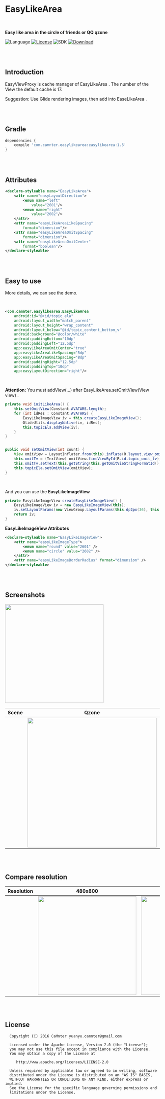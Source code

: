 EasyLikeArea
==

<br>

**Easy like area in the circle of friends or QQ qzone**

![Language](https://img.shields.io/badge/language-Java-EE0000.svg) [![License](https://img.shields.io/badge/license-Apache%202.0-blue.svg)](https://github.com/CaMnter/EasyLikeArea/blob/master/LICENSE) 
![SDK](https://img.shields.io/badge/SDK-9%2B-orange.svg)
 [ ![Download](https://api.bintray.com/packages/camnter/maven/EasyLikeArea/images/download.svg) ](https://bintray.com/camnter/maven/EasyLikeArea/_latestVersion)
    
<br>    
<br>   
   
## Introduction

EasyViewProxy is cache manager of EasyLikeArea . The number of the View the default cache is 17.

Suggestion: Use Glide rendering images, then add into EaseLikeArea .
    
<br>    
<br>
   
## Gradle

```groovy
dependencies {
	compile 'com.camnter.easylikearea:easylikearea:1.5'
}
```
    
<br>    
<br>
   
## Attributes

```xml
<declare-styleable name="EasyLikeArea">
    <attr name="easyLayoutDirection">
        <enum name="left"
            value="2601"/>
        <enum name="right"
            value="2602"/>
    </attr>
    <attr name="easyLikeAreaLikeSpacing"
        format="dimension"/>
    <attr name="easyLikeAreaOmitSpacing"
        format="dimension"/>
    <attr name="easyLikeAreaOmitCenter"
        format="boolean"/>
</declare-styleable>
```
    
<br>    
<br> 
   
## Easy to use

More details, we can see the demo.

<br>

```xml
<com.camnter.easylikearea.EasyLikeArea
    android:id="@+id/topic_ela"
    android:layout_width="match_parent"
    android:layout_height="wrap_content"
    android:layout_below="@id/topic_content_bottom_v"
    android:background="@color/white"
    android:paddingBottom="10dp"
    android:paddingLeft="12.5dp"
    app:easyLikeAreaOmitCenter="true"
    app:easyLikeAreaLikeSpacing="5dp"
    app:easyLikeAreaOmitSpacing="8dp"
    android:paddingRight="12.5dp"
    android:paddingTop="10dp"
    app:easyLayoutDirection="right"/>
```

<br>   
   
**Attention:** You must addView(...)  after EasyLikeArea.setOmitView(View view) .
```java
private void initLikeArea() {
    this.setOmitView(Constant.AVATARS.length);
    for (int idRes : Constant.AVATARS) {
        EasyLikeImageView iv = this.createEasyLikeImageView();
        GlideUtils.displayNative(iv, idRes);
        this.topicEla.addView(iv);
    }
}


public void setOmitView(int count) {
    View omitView = LayoutInflater.from(this).inflate(R.layout.view_omit_style_topic, null);
    this.omitTv = (TextView) omitView.findViewById(R.id.topic_omit_tv);
    this.omitTv.setText(this.getString(this.getOmitVieStringFormatId(), count));
    this.topicEla.setOmitView(omitView);
}
```

<br> 
  
And you can use the **EasyLikeImageView**
```java
private EasyLikeImageView createEasyLikeImageView() {
    EasyLikeImageView iv = new EasyLikeImageView(this);
    iv.setLayoutParams(new ViewGroup.LayoutParams(this.dp2px(36), this.dp2px(36)));
    return iv;
}
```
  
**EasyLikeImageView Attributes**
```xml
<declare-styleable name="EasyLikeImageView">
    <attr name="easyLikeImageType">
        <enum name="round" value="2601" />
        <enum name="circle" value="2602" />
    </attr>
    <attr name="easyLikeImageBorderRadius" format="dimension" />
</declare-styleable>
```
    
<br>    
<br>
   
## Screenshots

<img src="http://ww2.sinaimg.cn/large/006lPEc9jw1f2gdeeubxjg30fw0sg7i3.gif" width="320x">   

|    Scene   |     Qzone    |      Style     |
| :--------: | :-----------:| :------------: |
| | <img src="http://ww2.sinaimg.cn/large/006lPEc9gw1f30vuhhd0zj31ay298aj8.jpg" width="420x">             |  <img src="http://ww3.sinaimg.cn/large/006lPEc9gw1f30vus8l05j31ay2987f1.jpg" width="420x">             |  

<br>    
<br>
  
## Compare resolution 

| Resolution |    480x800   |    720x1280   |
| :--------: | :-----------:| :-----------: |
| | <img src="http://ww2.sinaimg.cn/large/006lPEc9jw1f2gd4fx6ypj30qk186adm.jpg" width="320x">             |  <img src="http://ww3.sinaimg.cn/large/006lPEc9jw1f2gd4u3eipj30qq1baq69.jpg" width="320x">             |

<br>    
<br>

## License

      Copyright (C) 2016 CaMnter yuanyu.camnter@gmail.com

      Licensed under the Apache License, Version 2.0 (the "License");
      you may not use this file except in compliance with the License.
      You may obtain a copy of the License at

         http://www.apache.org/licenses/LICENSE-2.0

      Unless required by applicable law or agreed to in writing, software
      distributed under the License is distributed on an "AS IS" BASIS,
      WITHOUT WARRANTIES OR CONDITIONS OF ANY KIND, either express or implied.
      See the License for the specific language governing permissions and
      limitations under the License.







